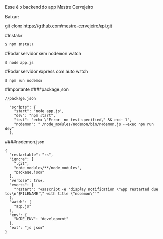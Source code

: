 Esse é o backend do app Mestre Cervejeiro

Baixar:

git clone https://github.com/mestre-cervejeiro/api.git

#Instalar
```
$ npm install
```

#Rodar servidor sem nodemon watch
```
$ node app.js
```


#Rodar servidor express com auto watch
```
$ npm run nodemon
```

#Importante
####package.json
```
//package.json

  "scripts": {
    "start": "node app.js",
    "dev": "npm start", 
    "test": "echo \"Error: no test specified\" && exit 1",
    "nodemon": "./node_modules/nodemon/bin/nodemon.js --exec npm run dev"
  },
```

####nodemon.json

```
{
  "restartable": "rs",
  "ignore": [
    ".git",
    "node_modules/**/node_modules",
    "package.json"
  ],
  "verbose": true,
  "events": {
    "restart": "osascript -e 'display notification \"App restarted due to:\n'$FILENAME'\" with title \"nodemon\"'"
  },
  "watch": [
    "app.js"
  ],
  "env": {
    "NODE_ENV": "development"
  },
  "ext": "js json"
}

```
